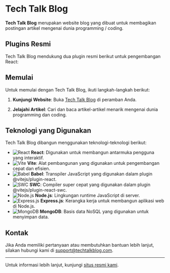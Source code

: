 # Tech Talk Blog

**Tech Talk Blog** merupakan website blog yang dibuat untuk membagikan postingan artikel mengenai dunia programming / coding. 

## Plugins Resmi

Tech Talk Blog mendukung dua plugin resmi berikut untuk pengembangan React:

## Memulai

Untuk memulai dengan Tech Talk Blog, ikuti langkah-langkah berikut:

1. **Kunjungi Website**:
   Buka [Tech Talk Blog](https://www.techtalkblog.com) di peramban Anda.

2. **Jelajahi Artikel**:
   Cari dan baca artikel-artikel menarik mengenai dunia programming dan coding.


## Teknologi yang Digunakan

Tech Talk Blog dibangun menggunakan teknologi-teknologi berikut:

- ![React](https://img.icons8.com/color/20/000000/react-native.png) **React**: Digunakan untuk membangun antarmuka pengguna yang interaktif.
- ![Vite](https://img.icons8.com/fluency/20/000000/vite.png) **Vite**: Alat pembangunan yang digunakan untuk pengembangan cepat dan efisien.
- ![Babel](https://img.icons8.com/color/20/000000/babel.png) **Babel**: Transpiler JavaScript yang digunakan dalam plugin @vitejs/plugin-react.
- ![SWC](https://img.icons8.com/color/20/000000/swc.png) **SWC**: Compiler super cepat yang digunakan dalam plugin @vitejs/plugin-react-swc.
- ![Node.js](https://img.icons8.com/color/20/000000/nodejs.png) **Node.js**: Lingkungan runtime JavaScript di server.
- ![Express.js](https://img.icons8.com/color/20/000000/express.png) **Express.js**: Kerangka kerja untuk membangun aplikasi web di Node.js.
- ![MongoDB](https://img.icons8.com/color/20/000000/mongodb.png) **MongoDB**: Basis data NoSQL yang digunakan untuk menyimpan data.



## Kontak

Jika Anda memiliki pertanyaan atau membutuhkan bantuan lebih lanjut, silakan hubungi kami di [support@techtalkblog.com](mailto:support@techtalkblog.com).

---

Untuk informasi lebih lanjut, kunjungi [situs resmi kami](https://www.techtalkblog.com).
